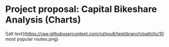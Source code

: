 # Project proposal: Capital Bikeshare Analysis (Charts)
![alt text](https://raw.githubusercontent.com/xzhou6/test/branch/path/to/10 most popular routes.png)
